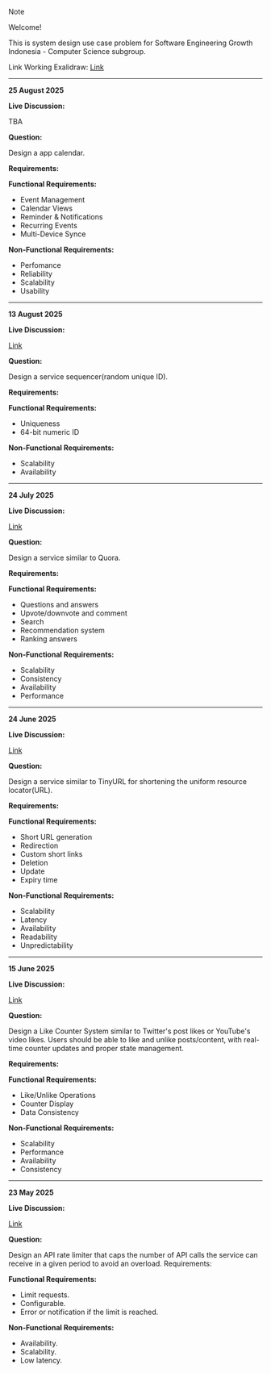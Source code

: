 > [!NOTE]
> Welcome!
>
> This is system design use case problem  for Software Engineering Growth Indonesia - Computer Science subgroup.
>
> Link Working Exalidraw: [Link](https://drive.google.com/drive/folders/1Eqf8z1sTqiKHDKtkdWWT8IAzguSQw6Dk?usp=sharing)

---

**25 August 2025**

**Live Discussion:**

TBA

**Question:**

Design a app calendar.

**Requirements:**

**Functional Requirements:**
- Event Management
- Calendar Views
- Reminder & Notifications
- Recurring Events
- Multi-Device Synce

**Non-Functional Requirements:**
- Perfomance
- Reliability
- Scalability
- Usability

------

**13 August 2025**

**Live Discussion:**

[Link](https://www.youtube.com/live/bdIX7aODfGw?si=P6FGMtv4Oc4do_9z)

**Question:**

Design a service sequencer(random unique ID).

**Requirements:**

**Functional Requirements:**
- Uniqueness
- 64-bit numeric ID

**Non-Functional Requirements:**
- Scalability
- Availability

------

**24 July 2025**

**Live Discussion:**

[Link](https://www.youtube.com/live/UXDWJhEuZHI?si=3WZOfDoBZoyZNWU7)

**Question:**

Design a service similar to Quora.

**Requirements:**

**Functional Requirements:**
- Questions and answers
- Upvote/downvote and comment
- Search
- Recommendation system
- Ranking answers

**Non-Functional Requirements:**
- Scalability
- Consistency
- Availability
- Performance

------

**24 June 2025**

**Live Discussion:**

[Link](https://www.youtube.com/live/VkUsfNzyOW0?si=pgmAl2Zj9vDcpeTl)

**Question:**

Design a service similar to TinyURL for shortening the uniform resource locator(URL).

**Requirements:**

**Functional Requirements:**
- Short URL generation
- Redirection
- Custom short links
- Deletion
- Update
- Expiry time

**Non-Functional Requirements:**
- Scalability
- Latency
- Availability
- Readability
- Unpredictability

------

**15 June 2025**

**Live Discussion:**

[Link](https://www.youtube.com/watch?v=zSZP31aIFPA)

**Question:**

Design a Like Counter System similar to Twitter's post likes or YouTube's video likes. Users should be able to like and unlike posts/content, with real-time counter updates and proper state management.

**Requirements:**

**Functional Requirements:**
- Like/Unlike Operations
- Counter Display
- Data Consistency

**Non-Functional Requirements:**
- Scalability
- Performance
- Availability
- Consistency

------

**23 May 2025**

**Live Discussion:**

[Link](https://www.youtube.com/live/gBrOn1bejuM?si=b05dgTIzKSnNp-i4)

**Question:**

Design an API rate limiter that caps the number of API calls the service can receive in a given period to avoid an overload.
Requirements:

**Functional Requirements:**
- Limit requests.
- Configurable.
- Error or notification if the limit is reached.

**Non-Functional Requirements:**
- Availability.
- Scalability.
- Low latency.
